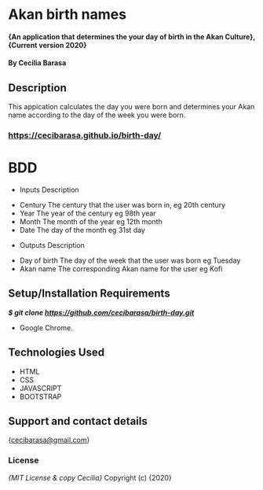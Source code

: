 # Akan birth names
#### {An application that determines the your day of birth in the Akan Culture}, {Current version 2020}
#### By **Cecilia Barasa**
## Description
This appication calculates the day you were born and determines your Akan name according to the day of the week you were born.
### https://cecibarasa.github.io/birth-day/
# BDD
- Inputs	Description
* Century	The century that the user was born in, eg 20th century
* Year	The year of the century eg 98th year
* Month	The month of the year eg 12th month
* Date	The day of the month eg 31st day
- Outputs	Description
* Day of birth	The day of the week that the user was born eg Tuesday
* Akan name	The corresponding Akan name for the user eg Kofi
## Setup/Installation Requirements
***$ git clone https://github.com/cecibarasa/birth-day.git***
* Google Chrome.
## Technologies Used
* HTML
* CSS
* JAVASCRIPT
* BOOTSTRAP
## Support and contact details
{cecibarasa@gmail.com}
### License
*{MIT License & copy Cecilia}*
Copyright (c) {2020}